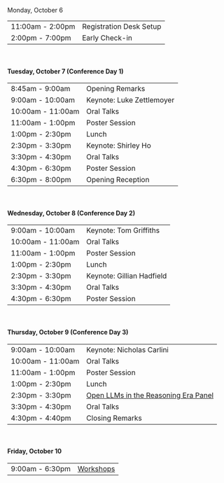 Monday, October 6

<table>
<tr><td><div class="text-secondary">11:00am - 2:00pm</div></td><td>Registration Desk Setup</td></tr>
<tr><td><div class="text-secondary">2:00pm - 7:00pm</div></td><td>Early Check-in</td></tr>
</table>

<br/>
<h4>Tuesday, October 7 (Conference Day 1)</h4>

<table>
<tr><td><div class="text-secondary">8:45am - 9:00am</div></td><td>Opening Remarks</td></tr>
<!-- <tr><td colspan=2 style="font-style:italic">Session 1 (Sponsored by <a href="#">TBD</a>)</td></tr> -->
<tr><td><div class="text-secondary">9:00am - 10:00am</div></td><td><a >Keynote: Luke Zettlemoyer</a></td></tr>
<tr><td><div class="text-secondary">10:00am - 11:00am</div></td><td>Oral Talks</td></tr>
<tr><td><div class="text-secondary">11:00am - 1:00pm</div></td><td>Poster Session</td></tr>
<tr><td><div class="text-secondary">1:00pm - 2:30pm</div></td><td>Lunch</td></tr>
<!-- <tr><td colspan=2 style="font-style:italic">Session 2 (Sponsored by <a href="#">TBD</a>)</td></tr> -->
<tr><td><div class="text-secondary">2:30pm - 3:30pm</div></td><td><a >Keynote: Shirley Ho</a></td></tr>
<tr><td><div class="text-secondary">3:30pm - 4:30pm</div></td><td>Oral Talks</td></tr>
<tr><td><div class="text-secondary">4:30pm - 6:30pm</div></td><td>Poster Session</td></tr>
<tr><td><div class="text-secondary">6:30pm - 8:00pm</div></td><td>Opening Reception</td></tr>
</table>

<br/>
<h4>Wednesday, October 8 (Conference Day 2)</h4>

<table>
<tr><td><div class="text-secondary">9:00am - 10:00am</div></td><td><a >Keynote: Tom Griffiths</a></td></tr>
<tr><td><div class="text-secondary">10:00am - 11:00am</div></td><td>Oral Talks</td></tr>
<tr><td><div class="text-secondary">11:00am - 1:00pm</div></td><td>Poster Session</td></tr>
<tr><td><div class="text-secondary">1:00pm - 2:30pm</div></td><td>Lunch</td></tr>
<tr><td><div class="text-secondary">2:30pm - 3:30pm</div></td><td><a >Keynote: Gillian Hadfield</a></td></tr>
<tr><td><div class="text-secondary">3:30pm - 4:30pm</div></td><td>Oral Talks</td></tr>
<tr><td><div class="text-secondary">4:30pm - 6:30pm</div></td><td>Poster Session</td></tr>
</table>

<br/>
<h4>Thursday, October 9 (Conference Day 3)</h4>

<table>
<tr><td><div class="text-secondary">9:00am - 10:00am</div></td><td><a >Keynote: Nicholas Carlini</a></td></tr>
<tr><td><div class="text-secondary">10:00am - 11:00am</div></td><td>Oral Talks</td></tr>
<tr><td><div class="text-secondary">11:00am - 1:00pm</div></td><td>Poster Session</td></tr>
<tr><td><div class="text-secondary">1:00pm - 2:30pm</div></td><td>Lunch</td></tr>
<tr><td><div class="text-secondary">2:30pm - 3:30pm</div></td><td><a href="/plenary.html">Open LLMs in the Reasoning Era Panel</a></td></tr>
<tr><td><div class="text-secondary">3:30pm - 4:30pm</div></td><td>Oral Talks</td></tr>
<tr><td><div class="text-secondary">4:30pm - 4:40pm</div></td><td>Closing Remarks</td></tr>
</table>

<br/>
<h4>Friday, October 10</h4>

<table>
<tr><td><div class="text-secondary">9:00am - 6:30pm</div></td><td><a href="/workshops.html">Workshops</a></td></tr>
</table>
